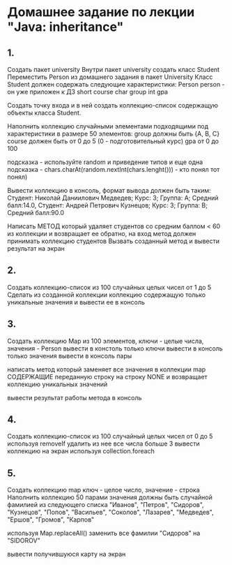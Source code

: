 # Домашнее задание по лекции "Java: inheritance"

## 1.
Создать пакет university
Внутри пакет university создать класс Student
Переместить Person из домашнего задания в пакет University
Класс Student должен содержать следующие характеристики: 
Person person - он уже приложен к ДЗ
short course
char group
int gpa

Создать точку входа и в ней создать коллекцию-список содержащую объекты класса Student.

Наполнить коллекцию случайными элементами подходящими под характеристики в размере 50 элементов:
group должны быть {A, B, C}
course должен быть от 0 до 5 (0 - подготовительный курс)
gpa от 0 до 100

подсказка - используйте random и приведение типов
и еще одна подсказка - chars.charAt(random.nextInt(chars.lenght())) - кто понял тот понял)

Вывести коллекцию в консоль, формат вывода должен быть таким:
Студент: Николай Даниилович Медведев; Курс: 3; Группа: A; Средний балл:14.0, Студент: Андрей Петрович Кузнецов; Курс: 3; Группа: B; Средний балл:90.0

Написать МЕТОД который удаляет студентов со средним баллом < 60 из коллекции и возвращает ее обратно, на вход метод должен принимать коллекцию студентов
Вызвать созданный метод и вывести результат на экран

## 2.
Создать коллекцию-список из 100 случайных целых чисел от 1 до 5
Сделать из созданной коллекции коллекцию содержащую только уникальные значения и вывести ее в консоль

## 3.
Создать коллекцию Map из 100 элементов, ключи - целые числа, значения - Person
вывести в констоль только ключи
вывести в консоль только значения
вывести в консоль пары

написать метод который заменяет все значения в коллекции map СОДЕРЖАЩИЕ переданную строку на строку NONE и возвращает коллекцию уникальных значений

вывести результат работы метода в консоль

## 4.
Создать коллекцию-список из 100 случайный целых чисел от 0 до 5
используя removeIf удалить из нее все числа больше 3
вывести коллекцию на экран используя collection.foreach

## 5.
Создать коллекцию map ключ - целое число, значение - строка
Наполнить коллекцию 50 парами
значения должны быть случайной фамилией из следующего списка
"Иванов", "Петров", "Сидоров", "Кузнецов", "Попов", "Васильев",
"Соколов", "Лазарев", "Медведев", "Ершов", "Громов", "Карпов"

используя Map.replaceAll() заменить все фамилии "Сидоров" на "SIDOROV"

вывести получившуюся карту на экран